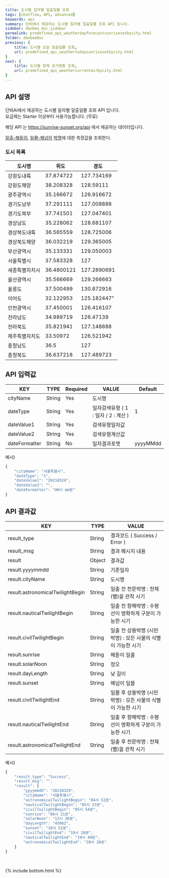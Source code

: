 ```yaml
---
title: 도시별 일자별 일출일몰 조회
tags: [chatflow, API, advanced]
keywords: api
summary: 단비에서 제공하는 도시별 일자별 일출일몰 조회 API 입니다.
sidebar: danbee_doc_sidebar
permalink: predefined_api_weatherdayforecastsunrisesetbycity.html
folder: danbeeDoc
previous: {
    title: 도시별 오늘 일출일몰 조회,
    url: predefined_api_weathertodaysunrisesetbycity.html
}
next: {
    title: 도시별 현재 공기현황 조회,
    url: predefined_api_weathercurrentairbycity.html
}
---
```


## API 설명

단비Ai에서 제공하는 도시별 일자별 일출일몰 조회 API 입니다. <br>
요금제는 Starter 이상부터 사용가능합니다. (무료) <br>

해당 API 는 https://sunrise-sunset.org/api 에서 제공하는 데이터입니다.
 
[일출-해동이](https://ko.wikipedia.org/wiki/%ED%95%B4%EB%8F%8B%EC%9D%B4), [일몰-해넘이](https://ko.wikipedia.org/wiki/%ED%95%B4%EB%84%98%EC%9D%B4) [박명](https://ko.wikipedia.org/wiki/%EB%B0%95%EB%AA%85)에 대한 측정값을 조회한다.

### 도시 목록
| 도시명 | 위도 | 경도 |
|--------|--------|--------|
| 강원도내륙 | 37.874722 | 127.734169 |
| 강원도해양 | 38.208328 | 128.59111 |
| 광주광역시 | 35.166672 | 126.916672 |
| 경기도남부 | 37.291111 | 127.008888 |
| 경기도북부 | 37.741501 | 127.047401 |
| 경상남도 | 35.228062 | 128.681107 |
| 경상북도내륙 | 36.565559 | 128.725006 |
| 경상북도해양 | 36.032219 | 129.365005 |
| 부산광역시 | 35.133331 | 129.050003 |
| 서울특별시 | 37.583328 | 127 |
| 세종특별자치시 | 36.4800121 | 127.2890691 |
| 울산광역시 | 35.566669 | 129.266663 |
| 울릉도 | 37.500499 | 130.872916 |
| 이어도 | 32.122953 | 125.182447" |
| 인천광역시 | 37.450001 | 126.416107 |
| 전라남도 | 34.989719 | 126.47139 |
| 전라북도 | 35.821941 | 127.148888 |
| 제주특별자치도 | 33.50972 | 126.521942 |
| 충청남도 | 36.5 | 127 |
| 충청북도 | 36.637218 | 127.489723 |


## API 입력값

| KEY | TYPE | Required | VALUE | Default |
|--------|--------|--------|--------|--------|
| cityName | String | Yes | 도시명 | |
| dateType | String | Yes | 일자검색유형 ( 1 : 일자 / 2 : 계산 ) | 1 |
| dateValue1 | String | Yes | 검색유형일자값 |  |
| dateValue2 | String | Yes | 검색유형계산값 |  |
| dateFormatter | String | No | 일자결과포맷 | yyyyMMdd |

예시)
```javascript
{
    "cityName": "서울특별시",
    "dateType": "1",
    "dateValue1": "20210329",
    "dateValue2": "",
    "dateFormatter": "HH시 mm분"
}
```
## API 결과값

| KEY | TYPE | VALUE |
|--------|--------|--------|
| result_type | String | 결과코드 ( Success / Error ) |
| result_msg | String | 결과 메시지 내용 |
| result | Object | 결과값 |
| result.yyyymmdd | String | 기준일자 |
| result.cityName | String | 도시명 |
| result.astronomicalTwilightBegin | String | 일출 전 천문박명 : 천체(별)을 관착 시기 |
| result.nauticalTwilightBegin | String | 일출 전 항해박명 : 수평선이 명확하게 구분이 가능한 시기 |
| result.civilTwilightBegin | String | 일출 전 상용박명 (시민박명) : 모든 사물의 식별이 가능한 시기 |
| result.sunrise | String | 해돋이 일출 |
| result.solarNoon | String | 정오 |
| result.dayLength | String | 낮 길이 |
| result.sunset | String | 해넘이 일몰 |
| result.civilTwilightEnd | String | 일몰 후 상용박명 (시민박명) : 모든 사물의 식별이 가능한 시기 |
| result.nauticalTwilightEnd | String | 일출 후 항해박명 : 수평선이 명확하게 구분이 가능한 시기 |
| result.astronomicalTwilightEnd | String | 일출 후 천문박명 : 천체(별)을 관착 시기 |

예시)
```javascript
{
    "result_type": "Success",
    "result_msg": "",
    "result": {
        "yyyymmdd": "20210329",
        "cityName": "서울특별시",
        "astronomicalTwilightBegin": "04시 52분",
        "nauticalTwilightBegin": "05시 23분",
        "civilTwilightBegin": "05시 54분",
        "sunrise": "06시 21분",
        "solarNoon": "12시 36분",
        "dayLength": "45062",
        "sunset": "18시 52분",
        "civilTwilightEnd": "19시 18분",
        "nauticalTwilightEnd": "19시 49분",
        "astronomicalTwilightEnd": "20시 20분"
    }
}
```

<br />

{% include bottom.html %}

